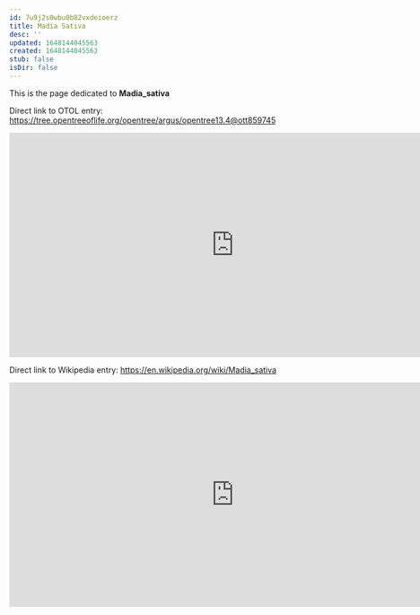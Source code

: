 ```yaml
---
id: 7u9j2s0wbu0b82vxdeioerz
title: Madia Sativa
desc: ''
updated: 1648144045563
created: 1648144045563
stub: false
isDir: false
---
```

This is the page dedicated to **Madia_sativa**


Direct link to OTOL entry: https://tree.opentreeoflife.org/opentree/argus/opentree13.4@ott859745



<html>
    <body>
    <iframe src="https://tree.opentreeoflife.org/opentree/argus/opentree13.4@ott859745"
    width="800" height="400" frameborder="0" allowfullscreen> </iframe>
    </body>
</html>
    


Direct link to Wikipedia entry: https://en.wikipedia.org/wiki/Madia_sativa



<html>
    <body>
    <iframe src="https://en.wikipedia.org/wiki/Madia_sativa"
    width="800" height="400" frameborder="0" allowfullscreen> </iframe>
    </body>
</html>
    
